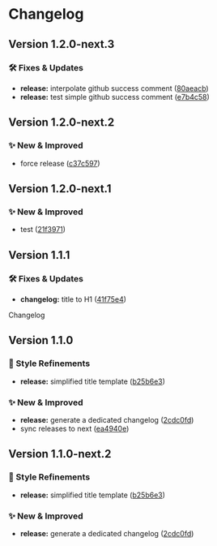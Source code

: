 Changelog
===

## Version 1.2.0-next.3

### 🛠 Fixes & Updates

* **release:** interpolate github success comment ([80aeacb](https://github.com/rafegoldberg/releasable/commit/80aeacbb0ab8386949ec3d276d9dc23e8cb02067))
* **release:** test simple github success comment ([e7b4c58](https://github.com/rafegoldberg/releasable/commit/e7b4c585c85c6470d852fc6ae88296c530824aa8))

## Version 1.2.0-next.2

### ✨ New & Improved

* force release ([c37c597](https://github.com/rafegoldberg/releasable/commit/c37c597ae11b4bd85bcd00d8026e7ef6bed3820c))

## Version 1.2.0-next.1

### ✨ New & Improved

* test ([21f3971](https://github.com/rafegoldberg/releasable/commit/21f39717572e1f782920565aa833f19c3ff726d4))

## Version 1.1.1

### 🛠 Fixes & Updates

* **changelog:** title to H1 ([41f75e4](https://github.com/rafegoldberg/releasable/commit/41f75e44a99e2123c19de5fa8af59cd58eca0295))

Changelog

## Version 1.1.0

### 💄 Style Refinements

* **release:** simplified title template ([b25b6e3](https://github.com/rafegoldberg/releasable/commit/b25b6e3def43c5852491523b587feb9205127e32))


### ✨ New & Improved

* **release:** generate a dedicated changelog ([2cdc0fd](https://github.com/rafegoldberg/releasable/commit/2cdc0fd150be4284c42d6b140de5afdc0d3f0820))
* sync releases to next ([ea4940e](https://github.com/rafegoldberg/releasable/commit/ea4940ed51e3166f872763dcdc81e448d737513c))

## Version 1.1.0-next.2

### 💄 Style Refinements

* **release:** simplified title template ([b25b6e3](https://github.com/rafegoldberg/releasable/commit/b25b6e3def43c5852491523b587feb9205127e32))


### ✨ New & Improved

* **release:** generate a dedicated changelog ([2cdc0fd](https://github.com/rafegoldberg/releasable/commit/2cdc0fd150be4284c42d6b140de5afdc0d3f0820))
